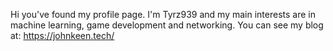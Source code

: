 Hi you've found my profile page.
I'm Tyrz939 and my main interests are in machine learning, game development and networking.
You can see my blog at: https://johnkeen.tech/
